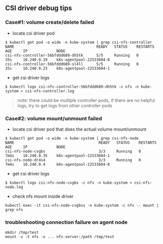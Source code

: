 ## CSI driver debug tips

### Case#1: volume create/delete failed
 - locate csi driver pod
```console
$ kubectl get pod -o wide -n kube-system | grep csi-nfs-controller
NAME                                     READY   STATUS    RESTARTS   AGE     IP             NODE
csi-nfs-controller-56bfddd689-dh5tk      5/5     Running   0          35s     10.240.0.19    k8s-agentpool-22533604-0
csi-nfs-controller-56bfddd689-sl4ll      5/5     Running   0          35s     10.240.0.23    k8s-agentpool-22533604-1
```
 - get csi driver logs
```console
$ kubectl logs csi-nfs-controller-56bfddd689-dh5tk -c nfs -n kube-system > csi-nfs-controller.log
```
> note: there could be multiple controller pods, if there are no helpful logs, try to get logs from other controller pods

### Case#2: volume mount/unmount failed
 - locate csi driver pod that does the actual volume mount/unmount

```console
$ kubectl get pod -o wide -n kube-system | grep csi-nfs-node
NAME                                      READY   STATUS    RESTARTS   AGE     IP             NODE
csi-nfs-node-cvgbs                        3/3     Running   0          7m4s    10.240.0.35    k8s-agentpool-22533604-1
csi-nfs-node-dr4s4                        3/3     Running   0          7m4s    10.240.0.4     k8s-agentpool-22533604-0
```

 - get csi driver logs
```console
$ kubectl logs csi-nfs-node-cvgbs -c nfs -n kube-system > csi-nfs-node.log
```

 - check nfs mount inside driver
```console
kubectl exec -it csi-nfs-node-cvgbss -n kube-system -c nfs -- mount | grep nfs
```

### troubleshooting connection failure on agent node
```console
mkdir /tmp/test
mount -v -t nfs -o ... nfs-server:/path /tmp/test
```
